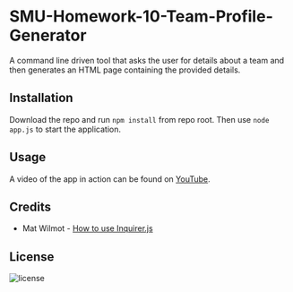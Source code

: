 # SMU-Homework-10-Team-Profile-Generator

A command line driven tool that asks the user for details about a team and then generates an HTML page containing the provided details.

## Installation

Download the repo and run `npm install` from repo root. Then use `node app.js` to start the application.

## Usage

A video of the app in action can be found on [YouTube](https://youtu.be/OIJzVAiUEbc).

## Credits

- Mat Wilmot - [How to use Inquirer.js](https://medium.com/javascript-in-plain-english/how-to-inquirer-js-c10a4e05ef1f)

## License

![license](https://img.shields.io/badge/license-MIT-brightgreen)